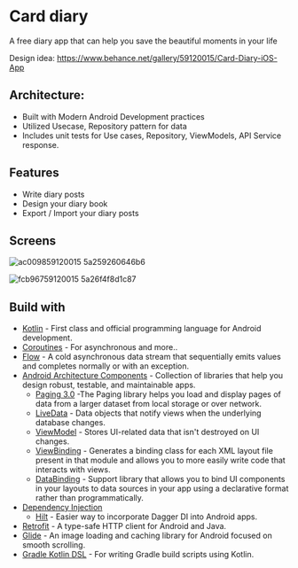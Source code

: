 # Card diary 

A free diary app that can help you save the beautiful moments in your life

Design idea: https://www.behance.net/gallery/59120015/Card-Diary-iOS-App


## Architecture:
- Built with Modern Android Development practices
- Utilized Usecase, Repository pattern for data
- Includes unit tests for Use cases, Repository, ViewModels, API Service response.

## Features
- Write diary posts
- Design your diary book
- Export / Import your diary posts

## Screens

![ac009859120015 5a259260646b6](https://user-images.githubusercontent.com/4631151/196031817-2d8bfdaf-f2d0-4d0d-a716-be3c95bfaea5.gif)


![fcb96759120015 5a26f4f8d1c87](https://user-images.githubusercontent.com/4631151/196031916-e74581c9-48fd-47ab-9ff6-0341e3be766b.png)

## Build with

- [Kotlin](https://kotlinlang.org/) - First class and official programming language for Android development.
- [Coroutines](https://kotlinlang.org/docs/reference/coroutines-overview.html) - For asynchronous and more..
- [Flow](https://kotlin.github.io/kotlinx.coroutines/kotlinx-coroutines-core/kotlinx.coroutines.flow/-flow/) - A cold asynchronous data stream that sequentially emits values and completes normally or with an exception.
- [Android Architecture Components](https://developer.android.com/topic/libraries/architecture) - Collection of libraries that help you design robust, testable, and maintainable apps.
  - [Paging 3.0](https://developer.android.com/topic/libraries/architecture/paging/v3-overview) -The Paging library helps you load and display pages of data from a larger dataset from local storage or over network.
  - [LiveData](https://developer.android.com/topic/libraries/architecture/livedata) - Data objects that notify views when the underlying database changes.
  - [ViewModel](https://developer.android.com/topic/libraries/architecture/viewmodel) - Stores UI-related data that isn't destroyed on UI changes.
  - [ViewBinding](https://developer.android.com/topic/libraries/view-binding) - Generates a binding class for each XML layout file present in that module and allows you to more easily write code that interacts with views.
  - [DataBinding](https://developer.android.com/topic/libraries/data-binding) - Support library that allows you to bind UI components in your layouts to data sources in your app using a declarative format rather than programmatically.
- [Dependency Injection](https://developer.android.com/training/dependency-injection)
  - [Hilt](https://dagger.dev/hilt) - Easier way to incorporate Dagger DI into Android apps.
- [Retrofit](https://square.github.io/retrofit/) - A type-safe HTTP client for Android and Java.
- [Glide](https://github.com/bumptech/glide) - An image loading and caching library for Android focused on smooth scrolling.
- [Gradle Kotlin DSL](https://docs.gradle.org/current/userguide/kotlin_dsl.html) - For writing Gradle build scripts using Kotlin.
